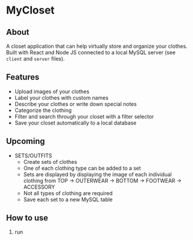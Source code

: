 # MyCloset

## About
A closet application that can help virtually store and organize your clothes. Built with React and Node JS connected to a local MySQL server (see `client` and `server` files).


## Features
- Upload images of your clothes
- Label your clothes with custom names
- Describe your clothes or write down special notes
- Categorize the clothing
- Filter and search through your closet with a filter selector
- Save your closet automatically to a local database

## Upcoming
- SETS/OUTFITS
  - Create sets of clothes
  - One of each clothing type can be added to a set
  - Sets are displayed by displaying the image of each individual clothing from TOP -> OUTERWEAR -> BOTTOM -> FOOTWEAR -> ACCESSORY
  - Not all types of clothing are required
  - Save each set to a new MySQL table
 
## How to use
1. run 
